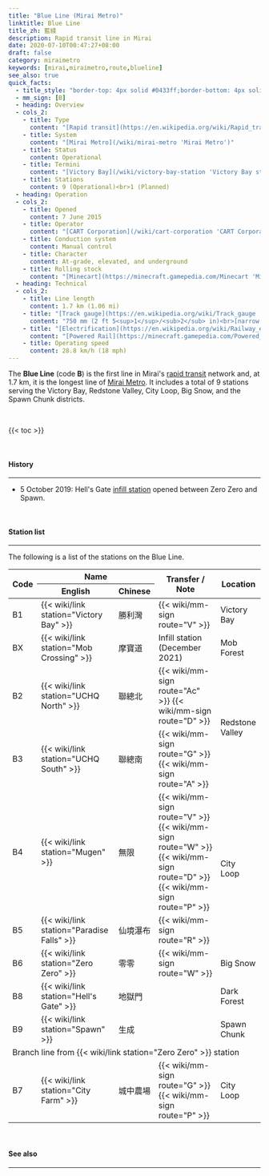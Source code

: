 ```yaml
---
title: "Blue Line (Mirai Metro)"
linktitle: Blue Line
title_zh: 藍綫
description: Rapid transit line in Mirai
date: 2020-07-10T00:47:27+08:00
draft: false
category: miraimetro
keywords: [mirai,miraimetro,route,blueline]
see_also: true
quick_facts:
  - title_style: "border-top: 4px solid #0433ff;border-bottom: 4px solid #0433ff;padding:2px 0;"
  - mm_sign: [B]
  - heading: Overview
  - cols_2:
    - title: Type
      content: "[Rapid transit](https://en.wikipedia.org/wiki/Rapid_transit 'Rapid transit')"
    - title: System
      content: "[Mirai Metro](/wiki/mirai-metro 'Mirai Metro')"
    - title: Status
      content: Operational
    - title: Termini
      content: "[Victory Bay](/wiki/victory-bay-station 'Victory Bay station')<br>[Spawn](/wiki/spawn-station 'Spawn station')"
    - title: Stations
      content: 9 (Operational)<br>1 (Planned)
  - heading: Operation
  - cols_2:
    - title: Opened
      content: 7 June 2015
    - title: Operator
      content: "[CART Corporation](/wiki/cart-corporation 'CART Corporation')"
    - title: Conduction system
      content: Manual control
    - title: Character
      content: At-grade, elevated, and underground
    - title: Rolling stock
      content: "[Minecart](https://minecraft.gamepedia.com/Minecart 'Minecart')<br>(Blue [Concrete](https://minecraft.gamepedia.com/Concrete 'Concrete'))"
  - heading: Technical
  - cols_2:
    - title: Line length
      content: 1.7 km (1.06 mi)
    - title: "[Track gauge](https://en.wikipedia.org/wiki/Track_gauge 'Track gauge')"
      content: "750 mm (2 ft ​5<sup>1</sup>/<sub>2</sub> in)<br>[narrow gauge](https://en.wikipedia.org/wiki/Narrow-gauge_railway 'Narrow-gauge railway')"
    - title: "[Electrification](https://en.wikipedia.org/wiki/Railway_electrification_system 'Railway electrification system')"
      content: "[Powered Rail](https://minecraft.gamepedia.com/Powered_Rail 'Powered Rail')"
    - title: Operating speed
      content: 28.8 km/h (18 mph)
---
```


The **Blue Line** (code **B**) is the first line in Mirai's [rapid transit](https://en.wikipedia.org/wiki/Rapid_transit "Rapid transit") network and, at 1.7 km, it is the longest line of [Mirai Metro](/wiki/mirai-metro "Mirai Metro"). It includes a total of 9 stations serving the Victory Bay, Redstone Valley, City Loop, Big Snow, and the Spawn Chunk districts.

<br>

{{< toc >}}

<br>

#### History

---

- 5 October 2019: Hell's Gate [infill station](https://en.wikipedia.org/wiki/Infill_station "Infill station") opened between Zero Zero and Spawn.

<br>

#### Station list

---

The following is a list of the stations on the Blue Line.

<div class="table-responsive">
  <table class="table table-sm table-bordered table-700 text-center">
    <thead class="blueline">
      <tr>
        <th rowspan="2">Code</th>
        <th colspan="2" class="border-bottom-0">Name</th>
        <th rowspan="2">Transfer / Note</th>
        <th rowspan="2">Location</th>
      </tr>
      <tr>
        <th>English</th>
        <th>Chinese</th>
      </tr>
    </thead>
    <tbody>
      <tr>
        <td>
          <span class="station-code station-code-sm station-code-bl rounded-circle">B1</span>
        </td>
        <td>{{< wiki/link station="Victory Bay" >}}</td>
        <td>勝利灣</td>
        <td>
          {{< wiki/mm-sign route="V" >}}
        </td>
        <td>Victory Bay</td>
      </tr>
      <tr class="alert-warning">
        <td>
          <span class="station-code station-code-sm station-code-bl rounded-circle"><span class="invisible">BX</span></span>
        </td>
        <td class="font-italic">{{< wiki/link station="Mob Crossing" >}}</td>
        <td class="font-italic">摩寶道</td>
        <td>
          Infill station <span class="small font-italic">(December 2021)</span>
        </td>
        <td>Mob Forest</td>
      </tr>
      <tr>
        <td>
          <span class="station-code station-code-sm station-code-bl rounded-circle">B2</span>
        </td>
        <td>{{< wiki/link station="UCHQ North" >}}</td>
        <td>聯總北</td>
        <td>
          {{< wiki/mm-sign route="Ac" >}}
          {{< wiki/mm-sign route="D" >}}
        </td>
        <td rowspan="2">Redstone Valley</td>
      </tr>
      <tr>
        <td>
          <span class="station-code station-code-sm station-code-bl rounded-circle">B3</span>
        </td>
        <td>{{< wiki/link station="UCHQ South" >}}</td>
        <td>聯總南</td>
        <td>
          {{< wiki/mm-sign route="G" >}}
          {{< wiki/mm-sign route="A" >}}
        </td>
      </tr>
      <tr>
        <td>
          <span class="station-code station-code-sm station-code-bl rounded-circle">B4</span>
        </td>
        <td>{{< wiki/link station="Mugen" >}}</td>
        <td>無限</td>
        <td>
          {{< wiki/mm-sign route="V" >}}
          {{< wiki/mm-sign route="W" >}}
          {{< wiki/mm-sign route="D" >}}
          {{< wiki/mm-sign route="P" >}}
        </td>
        <td rowspan="2">City Loop</td>
      </tr>
      <tr>
        <td>
          <span class="station-code station-code-sm station-code-bl rounded-circle">B5</span>
        </td>
        <td>{{< wiki/link station="Paradise Falls" >}}</td>
        <td>仙境瀑布</td>
        <td>
          {{< wiki/mm-sign route="R" >}}
        </td>
      </tr>
      <tr>
        <td>
          <span class="station-code station-code-sm station-code-bl rounded-circle">B6</span>
        </td>
        <td>{{< wiki/link station="Zero Zero" >}}</td>
        <td>零零</td>
        <td>
          {{< wiki/mm-sign route="W" >}}
        </td>
        <td>Big Snow</td>
      </tr>
      <tr>
        <td>
          <span class="station-code station-code-sm station-code-bl rounded-circle">B8</span>
        </td>
        <td>{{< wiki/link station="Hell's Gate" >}}</td>
        <td>地獄門</td>
        <td></td>
        <td>Dark Forest</td>
      </tr>
      <tr>
        <td>
          <span class="station-code station-code-sm station-code-bl rounded-circle">B9</span>
        </td>
        <td>{{< wiki/link station="Spawn" >}}</td>
        <td>生成</td>
        <td></td>
        <td>Spawn Chunk</td>
      </tr>
      <tr>
        <td colspan="5" class="alert-secondary font-weight-bold">
          Branch line from {{< wiki/link station="Zero Zero" >}} station
        </td>
      </tr>
      <tr>
        <td>
          <span class="station-code station-code-sm station-code-bl rounded-circle">B7</span>
        </td>
        <td>{{< wiki/link station="City Farm" >}}</td>
        <td>城中農場</td>
        <td>
          {{< wiki/mm-sign route="G" >}}
          {{< wiki/mm-sign route="P" >}}
        </td>
        <td>City Loop</td>
      </tr>
    </tbody>
  </table>
</div>

<br>

#### See also

---